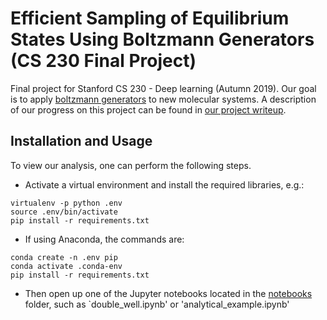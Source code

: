 # Efficient Sampling of Equilibrium States Using Boltzmann Generators (CS 230 Final Project) 
Final project for Stanford CS 230 - Deep learning (Autumn 2019). Our goal is to apply [boltzmann generators](https://arxiv.org/abs/1812.01729) to new molecular systems. A description of our progress on this project can be found in [our project writeup](https://github.com/jbinagia/CS-230-Final-Project/blob/master/CS_230_Final_Report.pdf).

## Installation and Usage
To view our analysis, one can perform the following steps. 
- Activate a virtual environment and install the required libraries, e.g.:
```shell
virtualenv -p python .env
source .env/bin/activate 
pip install -r requirements.txt
```
- If using Anaconda, the commands are: 
```shell
conda create -n .env pip
conda activate .conda-env
pip install -r requirements.txt
```
- Then open up one of the Jupyter notebooks located in the [notebooks](https://github.com/jbinagia/CS-230-Final-Project/tree/master/notebooks) folder, such as `double_well.ipynb' or 'analytical_example.ipynb'
